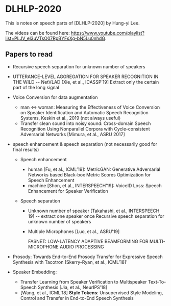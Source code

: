 # DLHLP-2020

This is notes on speech parts of [DLHLP-2020] by Hung-yi Lee. 

The videos can be found here: https://www.youtube.com/playlist?list=PLJV_el3uVTsO07RpBYFsXg-bN5Lu0nhdG.

## Papers to read

* Recursive speech separation for unknown number of speakers  

* UTTERANCE-LEVEL AGGREGATION FOR SPEAKER RECOGNITION IN THE WILD -- NetVLAD [Xie, et al., ICASSP’19] Extract only the certain part of the long signal

* Voice Conversion for data augmentation 

  * man <=> woman: Measuring the Effectiveness of Voice Conversion on Speaker Identification and Automatic Speech Recognition Systems, Keskin et al., 2019 (not always useful)
  * Transfer clean sound into noisy sound: Cross-domain Speech Recognition Using Nonparallel Corpora with Cycle-consistent Adversarial Networks [Mimura, et al., ASRU 2017]

* speech enhancement & speech separation (not necessarily good for final results)

  * Speech enhancement

    * human [Fu, et al., ICML’19]: MetricGAN: Generative Adversarial Networks based Black-box Metric Scores Optimization for Speech Enhancement
    * machine [Shon, et al., INTERSPEECH’19]: VoiceID Loss: Speech Enhancement for Speaker Verification

  * Speech separation

    * Unknown number of speaker [Takahashi, et al., INTERSPEECH 19] -- extract one speaker once
      Recursive speech separation for unknown number of speakers

    * Multiple Microphones [Luo, et al., ASRU'19]

      FASNET: LOW-LATENCY ADAPTIVE BEAMFORMING FOR MULTI-MICROPHONE AUDIO PROCESSING

* Prosody: Towards End-to-End Prosody Transfer for Expressive Speech Synthesis with Tacotron  [Skerry-Ryan, et al., ICML’18]'

* Speaker Embedding: 

  * Transfer Learning from Speaker Verification to Multispeaker Text-To-Speech Synthesis [Jia, et al., NeurIPS’18]
  * [Wang, et al., ICML’18] **Style Tokens**: Unsupervised Style Modeling, Control and Transfer in End-to-End Speech Synthesis
